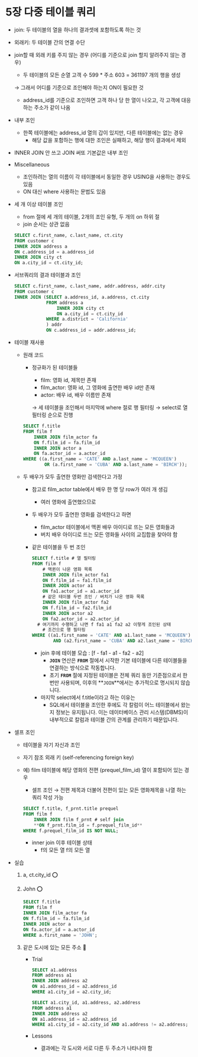 # 5장 다중 테이블 쿼리

- join: 두 테이블의 열을 하나의 결과셋에 포함하도록 하는 것
- 외래키: 두 테이블 간의 연결 수단
- join할 때 외래 키를 주지 않는 경우 (어디를 기준으로 join 할지 알려주지 않는 경우)
    - 두 테이블의 모든 순열 고객 수 599 * 주소 603 = 361197 개의 행을 생성
    
    → 그래서 어디를 기준으로 조인해야 하는지 ON이 필요한 것 
    
    - address_id를 기준으로 조인하면 고객 하나 당 한 열이 나오고, 각 고객에 대응하는 주소가 같이 나옴
- 내부 조인
    - 한쪽 테이블에는 address_id 열의 갑이 있지만, 다른 테이블에는 없는 경우
        - 해당 값을 포함하는 행에 대한 조인은 실패하고, 해당 행이 결과에서 제외
- INNER JOIN 안 쓰고 JOIN 써또 기본값은 내부 조인
- Miscellaneous
    - 조인하려는 열의 이름이 각 테이블에서 동일한 경우 USING을 사용하는 경우도 있음
    - ON 대신 where 사용하는 문법도 있음
- 세 개 이상 테이블 조인
    - from 절에 세 개의 테이블, 2개의 조인 유형, 두 개의 on 하위 절
    - join 순서는 상관 없음
    
    ```sql
    SELECT c.first_name, c.last_name, ct.city
    FROM customer c
    INNER JOIN address a 
    ON c.address_id = a.address_id
    INNER JOIN city ct
    ON a.city_id = ct.city_id; 
    ```
    
- 서브쿼리의 결과 테이블과 조인
    
    ```sql
    SELECT c.first_name, c.last_name, addr.address, addr.city
    FROM customer c
    INNER JOIN (SELECT a.address_id, a.address, ct.city
    			FROM address a 
    				INNER JOIN city ct
    				ON a.city_id = ct.city_id
    			WHERE a.district = 'California'
                ) addr 
                ON c.address_id = addr.address_id;
    ```
    
- 테이블 재사용
    - 원래 코드
        - 정규화가 된 테이블들
            - film: 영화 id, 제목만 존재
            - film_actor: 영화 id, 그 영화에 출연한 배우 id만 존재
            - actor: 배우 id, 배우 이름만 존재
            
            → 세 테이블을 조인해서 마지막에 where 절로 행 필터링 → select로 열 필터링 순으로 진행 
            
        
        ```sql
        SELECT f.title
        FROM film f 
        	INNER JOIN film_actor fa 
            ON f.film_id = fa.film_id
            INNER JOIN actor a 
            ON fa.actor_id = a.actor_id 
        WHERE ((a.first_name = 'CATE' AND a.last_name = 'MCQUEEN')
        		OR (a.first_name = 'CUBA' AND a.last_name = 'BIRCH'));
        ```
        
    - 두 배우가 모두 출연한 영화만 검색한다고 가정
        - 참고로 film_actor table에서 배우 한 명 당 row가 여러 개 생김
            - 여러 영화에 출연했으므로
        - 두 배우가 모두 출연한 영화를 검색한다고 하면
            - film_actor 테이블에서 맥퀸 배우 아이디로 뜨는 모든 영화들과
            - 버치 배우 아이디로 뜨는 모든 영화들 사이의 교집합을 찾아야 함
        - 같은 테이블을 두 번 조인
            
            ```sql
            SELECT f.title # 열 필터링 
            FROM film f 
            	# 맥퀸이 나온 영화 목록 
            	INNER JOIN film_actor fa1 
                ON f.film_id = fa1.film_id
                INNER JOIN actor a1 
                ON fa1.actor_id = a1.actor_id 
                # 같은 테이블 두번 조인 / 버치가 나온 영화 목록 
            	INNER JOIN film_actor fa2 
                ON f.film_id = fa2.film_id
                INNER JOIN actor a2 
                ON fa2.actor_id = a2.actor_id 
              # 여기까지 수행하고 나면 f fa1 a1 fa2 a2 이렇게 조인된 상태 
                # 조건으로 행 필터링 
            WHERE ((a1.first_name = 'CATE' AND a1.last_name = 'MCQUEEN')
            		AND (a2.first_name = 'CUBA' AND a2.last_name = 'BIRCH'));
            ```
            
            - join 후에 테이블 모습 : [f - fa1 - a1 - fa2 - a2]
                - **`JOIN`** 연산은 **`FROM`** 절에서 시작한 기본 테이블에 다른 테이블들을 연결하는 방식으로 작동합니다.
                - 초기 **`FROM`** 절에 지정된 테이블은 전체 쿼리 동안 기준점으로서 한 번만 사용되며, 이후의 **`JOIN`**에서는 추가적으로 명시되지 않습니다.
            - 마지막 select에서 f.title이라고 하는 이유는
                - SQL에서 테이블을 조인한 후에도 각 칼럼이 어느 테이블에서 왔는지 정보는 유지됩니다. 이는 데이터베이스 관리 시스템(DBMS)이 내부적으로 칼럼과 테이블 간의 관계를 관리하기 때문입니다.
- 셀프 조인
    - 테이블을 자기 자신과 조인
    - 자기 참조 외래 키 (self-referencing foreign key)
    - 예) film 테이블에 해당 영화의 전편 (prequel_film_id) 열이 포함되어 있는 경우
        - 셀프 조인 → 전편 제목과 더불어 전편이 있는 모든 영화제목을 나열 하는 쿼리 작성 가능
        
        ```sql
        SELECT f.title, f_prnt.title prequel 
        FROM film f 
        	INNER JOIN film f_prnt # self join
        	**ON f_prnt.film_id = f.prequel_film_id** 
        WHERE f.prequel_film_id IS NOT NULL;
        ```
        
        - inner join 이후 테이블 상태
            - f의 모든 열 f의 모든 열
- 실습
    1. a, ct.city_id ⭕️
    2. John ⭕️
        
        ```sql
        SELECT f.title
        FROM film f
        INNER JOIN film_actor fa 
        ON f.film_id = fa.film_id 
        INNER JOIN actor a 
        ON fa.actor_id = a.actor_id
        WHERE a.first_name = 'JOHN'; 
        ```
        
    3. 같은 도시에 있는 모든 주소 🥳
        - Trial
            
            ```sql
            SELECT a1.address
            FROM address a1 
            INNER JOIN address a2
            ON a1.address_id = a2.address_id
            WHERE a1.city_id = a2.city_id;
            ```
            
            ```sql
            SELECT a1.city_id, a1.address, a2.address
            FROM address a1 
            INNER JOIN address a2
            ON a1.address_id = a2.address_id
            WHERE a1.city_id = a2.city_id AND a1.address != a2.address;
            ```
            
        - Lessons
            - 결과에는 각 도시와 서로 다른 두 주소가 나타나야 함
